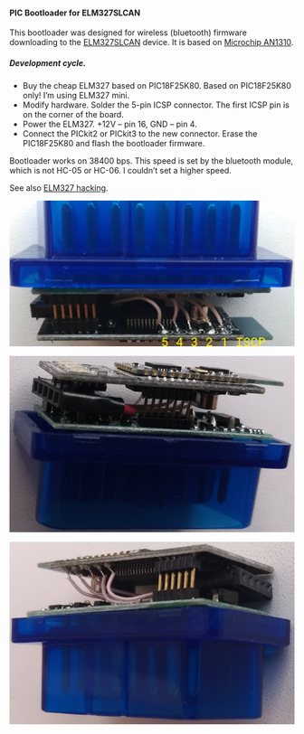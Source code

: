 #### PIC Bootloader for ELM327SLCAN

This bootloader was designed for wireless (bluetooth) firmware downloading to the [ELM327SLCAN](https://github.com/qnx425/ELM327SLCAN) device. It is based on [Microchip AN1310](https://www.microchip.com/wwwAppNotes/AppNotes.aspx?appnote=en546974).

##### Development cycle.

- Buy the cheap ELM327 based on PIC18F25K80. Based on PIC18F25K80 only! I’m using ELM327 mini.
- Modify hardware. Solder the 5-pin ICSP connector. The first ICSP pin is on the corner of the board. 
- Power the ELM327. +12V – pin 16, GND – pin 4.
- Connect the PICkit2 or PICkit3 to the new connector. Erase the PIC18F25K80 and flash the bootloader firmware.

Bootloader works on 38400 bps. This speed is set by the bluetooth module, which is not HC-05 or HC-06. I couldn’t set a higher speed.

See also [ELM327 hacking](https://area515.org/elm327-hacking/).

![](images/1.jpg)

![](images/2.jpg)

![](images/3.jpg)
